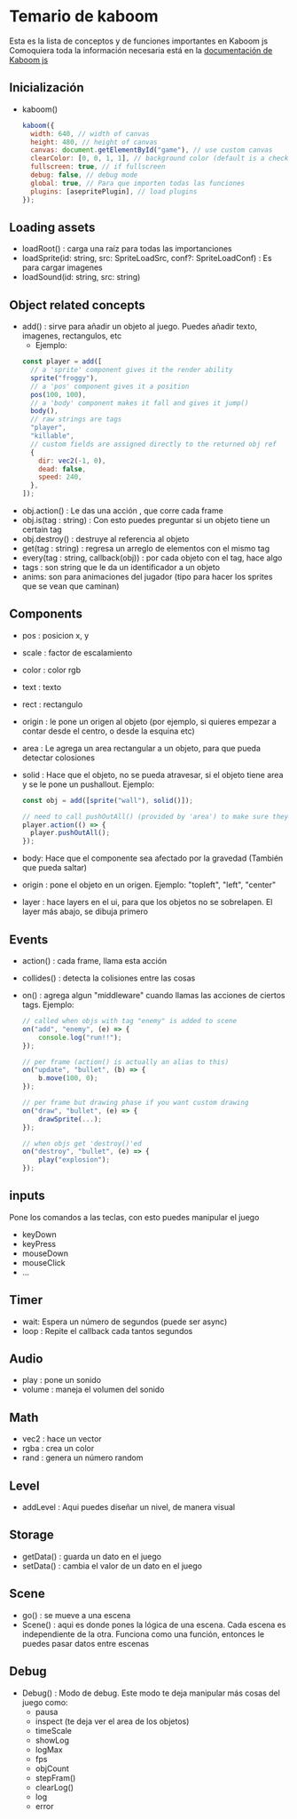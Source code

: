 # Temario de kaboom

Esta es la lista de conceptos y de funciones importantes en Kaboom js
Comoquiera toda la información necesaria está en la [documentación de Kaboom js](https://kaboomjs.com)

## Inicialización

- kaboom()

  ```javascript
  kaboom({
    width: 640, // width of canvas
    height: 480, // height of canvas
    canvas: document.getElementById("game"), // use custom canvas
    clearColor: [0, 0, 1, 1], // background color (default is a checker board background)
    fullscreen: true, // if fullscreen
    debug: false, // debug mode
    global: true, // Para que importen todas las funciones
    plugins: [asepritePlugin], // load plugins
  });
  ```

## Loading assets

- loadRoot() : carga una raíz para todas las importanciones
- loadSprite(id: string, src: SpriteLoadSrc, conf?: SpriteLoadConf) : Es para cargar imagenes
- loadSound(id: string, src: string)

## Object related concepts

- add() : sirve para añadir un objeto al juego. Puedes añadir texto, imagenes, rectangulos, etc
  - Ejemplo:
  ```javascript
  const player = add([
    // a 'sprite' component gives it the render ability
    sprite("froggy"),
    // a 'pos' component gives it a position
    pos(100, 100),
    // a 'body' component makes it fall and gives it jump()
    body(),
    // raw strings are tags
    "player",
    "killable",
    // custom fields are assigned directly to the returned obj ref
    {
      dir: vec2(-1, 0),
      dead: false,
      speed: 240,
    },
  ]);
  ```
- obj.action() : Le das una acción , que corre cada frame
- obj.is(tag : string) : Con esto puedes preguntar si un objeto tiene un certain tag
- obj.destroy() : destruye al referencia al objeto
- get(tag : string) : regresa un arreglo de elementos con el mismo tag
- every(tag : string, callback(obj)) : por cada objeto con el tag, hace algo
- tags : son string que le da un identificador a un objeto
- anims: son para animaciones del jugador (tipo para hacer los sprites que se vean que caminan)

## Components

- pos : posicion x, y
- scale : factor de escalamiento
- color : color rgb
- text : texto
- rect : rectangulo
- origin : le pone un origen al objeto (por ejemplo, si quieres empezar a contar desde el centro, o desde la esquina etc)
- area : Le agrega un area rectangular a un objeto, para que pueda detectar colosiones
- solid : Hace que el objeto, no se pueda atravesar, si el objeto tiene area y se le pone un pushallout. Ejemplo:

  ```javascript
  const obj = add([sprite("wall"), solid()]);

  // need to call pushOutAll() (provided by 'area') to make sure they cannot move past solid objs
  player.action(() => {
    player.pushOutAll();
  });
  ```

- body: Hace que el componente sea afectado por la gravedad (También que pueda saltar)
- origin : pone el objeto en un origen. Ejemplo: "topleft", "left", "center"
- layer : hace layers en el ui, para que los objetos no se sobrelapen. El layer más abajo, se dibuja primero

## Events

- action() : cada frame, llama esta acción
- collides() : detecta la colisiones entre las cosas
- on() : agrega algun "middleware" cuando llamas las acciones de ciertos tags. Ejemplo:

  ```javascript
  // called when objs with tag "enemy" is added to scene
  on("add", "enemy", (e) => {
      console.log("run!!");
  });

  // per frame (action() is actually an alias to this)
  on("update", "bullet", (b) => {
      b.move(100, 0);
  });

  // per frame but drawing phase if you want custom drawing
  on("draw", "bullet", (e) => {
      drawSprite(...);
  });

  // when objs get 'destroy()'ed
  on("destroy", "bullet", (e) => {
      play("explosion");
  });
  ```

## inputs

Pone los comandos a las teclas, con esto puedes manipular el juego

- keyDown
- keyPress
- mouseDown
- mouseClick
- ...

## Timer

- wait: Espera un número de segundos (puede ser async)
- loop : Repite el callback cada tantos segundos

## Audio

- play : pone un sonido
- volume : maneja el volumen del sonido

## Math

- vec2 : hace un vector
- rgba : crea un color
- rand : genera un número random

## Level

- addLevel : Aqui puedes diseñar un nivel, de manera visual

## Storage

- getData() : guarda un dato en el juego
- setData() : cambia el valor de un dato en el juego

## Scene

- go() : se mueve a una escena
- Scene() : aqui es donde pones la lógica de una escena. Cada escena es independiente de la otra. Funciona como una función, entonces le puedes pasar datos entre escenas

## Debug

- Debug() : Modo de debug. Este modo te deja manipular más cosas del juego como:
  - pausa
  - inspect (te deja ver el area de los objetos)
  - timeScale
  - showLog
  - logMax
  - fps
  - objCount
  - stepFram()
  - clearLog()
  - log
  - error
